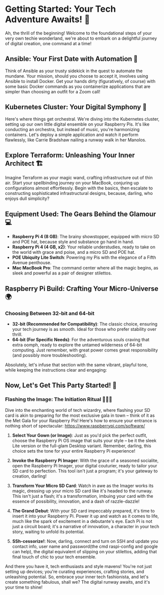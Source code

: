 # Getting Started: Your Tech Adventure Awaits! 🚀

Ah, the thrill of the beginning! Welcome to the foundational steps of your very own techie wonderland, we're about to embark on a delightful journey of digital creation, one command at a time!

## Ansible: Your First Date with Automation 🤖

Think of Ansible as your trusty sidekick in the quest to automate the mundane. Your mission, should you choose to accept it, involves using Ansible to install Docker. Get your hands dirty (figuratively, of course) with some basic Docker commands as you containerize applications that are simpler than choosing an outfit for a Zoom call!

## Kubernetes Cluster: Your Digital Symphony 🎻

Here's where things get orchestral. We're diving into the Kubernetes cluster, setting up our own little digital ensemble on your Raspberry Pis. It's like conducting an orchestra, but instead of music, you're harmonizing containers. Let's deploy a simple application and watch it perform flawlessly, like Carrie Bradshaw nailing a runway walk in her Manolos.

## Explore Terraform: Unleashing Your Inner Architect 🏗️

Imagine Terraform as your magic wand, crafting infrastructure out of thin air. Start your spellbinding journey on your MacBook, conjuring up configurations almost effortlessly. Begin with the basics, then escalate to constructing sophisticated infrastructural designs, because, darling, who enjoys dull simplicity?

## Equipment Used: The Gears Behind the Glamour 💻

- **Raspberry Pi 4 (8 GB)**: The brainy showstopper, equipped with micro SD and POE hat, because style and substance go hand in hand.
- **Raspberry Pi 4 (4 GB, x2)**: Your reliable understudies, ready to take on the world with grace and poise, and a micro SD and POE hat.
- **POE Ubiquity Lite Switch**: Powering my Pis with the elegance of a Fifth Avenue penthouse.
- **Mac MacBook Pro**: The command center where all the magic begins, as sleek and powerful as a pair of designer stilettos.

## Raspberry Pi Build: Crafting Your Micro-Universe 🌍

### Choosing Between 32-bit and 64-bit

- **32-bit (Recommended for Compatibility)**: The classic choice, ensuring your tech journey is as smooth. Ideal for those who prefer stability over thrill.
- **64-bit (For Specific Needs)**: For the adventurous souls craving that extra oomph, ready to explore the untamed wilderness of 64-bit computing. Just remember, with great power comes great responsibility (and possibly more troubleshooting).

Absolutely, let's infuse that section with the same vibrant, playful tone, while keeping the instructions clear and engaging:

## Now, Let's Get This Party Started! 🎉

### Flashing the Image: The Initiation Ritual 🧙‍♀️✨

Dive into the enchanting world of tech wizardry, where flashing your SD card is akin to preparing for the most exclusive gala in town – think of it as the Met Gala for your Raspberry Pis! Here's how to ensure your entrance is nothing short of spectacular: https://www.raspberrypi.com/software/

1. **Select Your Gown (or Image)**: Just as you'd pick the perfect outfit, choose the Raspberry Pi OS image that suits your style – be it the sleek Lite version or the full-glam Desktop variant. Remember, darling, this choice sets the tone for your entire Raspberry Pi experience!

2. **Invoke the Raspberry Pi Imager**: With the grace of a seasoned socialite, open the Raspberry Pi Imager, your digital couturier, ready to tailor your SD card to perfection. This tool isn't just a program; it's your gateway to creation, darling!

3. **Transform Your Micro SD Card**: Watch in awe as the Imager works its magic, dressing up your micro SD card like it's headed to the runway. This isn't just a flash; it's a transformation, imbuing your card with the essence of possibility, innovation, and a dash of razzle-dazzle!

4. **The Grand Debut**: With your SD card impeccably prepared, it's time to insert it into your Raspberry Pi. Power it up and watch as it comes to life, much like the spark of excitement in a debutante's eye. Each Pi is not just a circuit board; it's a narrative of innovation, a character in your tech story, waiting to unfold its potential.

5. **SSh-cessorize!**: Now, darling, connect and turn on SSH and update you contact info, user name and password(the cmd raspi-config and google can help), the digital equivalent of slipping on your stilettos, adding that final touch of chic to your tech ensemble.

And there you have it, tech enthusiasts and style mavens! You're not just setting up devices; you're curating experiences, crafting stories, and unleashing potential. So, embrace your inner tech fashionista, and let's create something fabulous, shall we? The digital runway awaits, and it's your time to shine!